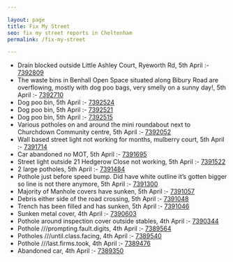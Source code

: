```yaml
---

layout: page
title: Fix My Street
seo: fix my street reports in Cheltenham
permalink: /fix-my-street

---
```


<!-- fix_marker starts -->

- Drain blocked outside Little Ashley Court, Ryeworth Rd, 5th April :- [7392809](https://www.fixmystreet.com/report/7392809)
- The waste bins in Benhall Open Space situated along Bibury Road are overflowing, mostly with dog poo bags, very smelly on a sunny day!, 5th April :- [7392710](https://www.fixmystreet.com/report/7392710)
- Dog poo bin, 5th April :- [7392524](https://www.fixmystreet.com/report/7392524)
- Dog poo bin, 5th April :- [7392521](https://www.fixmystreet.com/report/7392521)
- Dog poo bin, 5th April :- [7392515](https://www.fixmystreet.com/report/7392515)
- Various potholes on and around the mini roundabout next to Churchdown Community centre, 5th April :- [7392052](https://www.fixmystreet.com/report/7392052)
- Wall based street light not working for months, mulberry court, 5th April :- [7391714](https://www.fixmystreet.com/report/7391714)
- Car abandoned no MOT, 5th April :- [7391695](https://www.fixmystreet.com/report/7391695)
- Street light outside 21 Hedgerow Close not working, 5th April :- [7391522](https://www.fixmystreet.com/report/7391522)
- 2 large potholes, 5th April :- [7391484](https://www.fixmystreet.com/report/7391484)
- Pothole just before speed bump. Did have white outline it’s gotten bigger so line is not there anymore, 5th April :- [7391300](https://www.fixmystreet.com/report/7391300)
- Majority of Manhole covers have sunken, 5th April :- [7391057](https://www.fixmystreet.com/report/7391057)
- Debris either side of the road crossing, 5th April :- [7391048](https://www.fixmystreet.com/report/7391048)
- Trench has been filled and has sunken, 5th April :- [7391046](https://www.fixmystreet.com/report/7391046)
- Sunken metal cover, 4th April :- [7390603](https://www.fixmystreet.com/report/7390603)
- Pothole around inspection cover outside stables, 4th April :- [7390344](https://www.fixmystreet.com/report/7390344)
- Pothole ///prompting.fault.digits, 4th April :- [7389564](https://www.fixmystreet.com/report/7389564)
- Potholes ///until.class.facing, 4th April :- [7389540](https://www.fixmystreet.com/report/7389540)
- Pothole ///last.firms.took, 4th April :- [7389476](https://www.fixmystreet.com/report/7389476)
- Abandoned car, 4th April :- [7389350](https://www.fixmystreet.com/report/7389350)

<!-- fix_marker ends -->